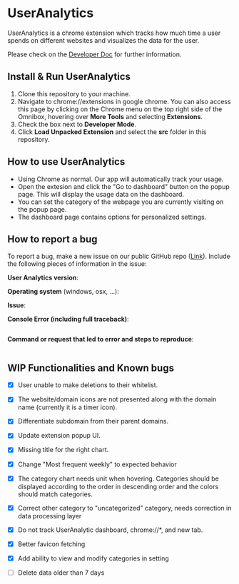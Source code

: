 # UserAnalytics

UserAnalytics is a chrome extension which tracks how much time a user spends on different websites and visualizes the data for the user.

Please check on the <a href="https://github.com/patrick-sharp/UserAnalytics/blob/main/src/README.md">Developer Doc</a> for further information.

## Install & Run UserAnalytics
1. Clone this repository to your machine.
2. Navigate to chrome://extensions in google chrome. You can also access this page by clicking on the Chrome menu on the top right side of the Omnibox, hovering over **More Tools** and selecting **Extensions**.
3. Check the box next to **Developer Mode**.
4. Click **Load Unpacked Extension** and select the **src** folder in this repository.

## How to use UserAnalytics
- Using Chrome as normal. Our app will automatically track your usage. 
- Open the extesion and click the "Go to dashboard" button on the popup page. This will display the usage data on the dashboard.
- You can set the category of the webpage you are currently visiting on the popup page.
- The dashboard page contains options for personalized settings.


## How to report a bug

To report a bug, make a new issue on our public GitHub repo ([Link](https://github.com/patrick-sharp/UserAnalytics)). Include the following pieces of information in the issue:

<!-- THIS INFORMATION IS MANDATORY - YOUR ISSUE WILL BE CLOSED IF IT IS MISSING.
Please format any code or console output with three ticks ``` above and below. -->

**User Analytics version**:

**Operating system** (windows, osx, ...):

**Issue**:



**Console Error (including full traceback)**:
```

```

**Command or request that led to error and steps to reproduce**:
```

```


## WIP Functionalities and Known bugs
- [x] User unable to make deletions to their whitelist.
- [x] The website/domain icons are not presented along with the domain name (currently it is a timer icon).
- [X] Differentiate subdomain from their parent domains.
- [x] Update extension popup UI.
- [x] Missing title for the right chart.
- [X] Change "Most frequent weekly" to expected behavior
- [x] The category chart needs unit when hovering. Categories should be displayed according to the order in descending order and the colors should match categories.
- [x] Correct other category to "uncategorized" category, needs correction in data processing layer
- [x] Do not track UserAnalytic dashboard, chrome://*, and new tab.
- [x] Better favicon fetching
- [x] Add ability to view and modify categories in setting
- [ ] Delete data older than 7 days

